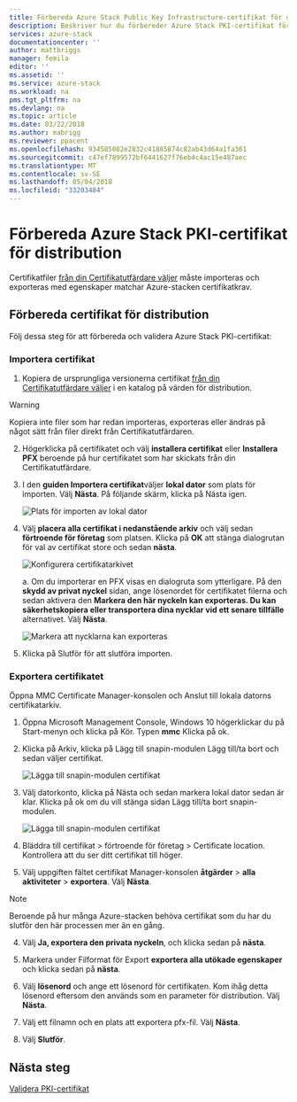 ```yaml
---
title: Förbereda Azure Stack Public Key Infrastructure-certifikat för distribution av Azure-stacken integrerat system | Microsoft Docs
description: Beskriver hur du förbereder Azure Stack PKI-certifikat för Azure-stacken integrerat system.
services: azure-stack
documentationcenter: ''
author: mattbriggs
manager: femila
editor: ''
ms.assetid: ''
ms.service: azure-stack
ms.workload: na
pms.tgt_pltfrm: na
ms.devlang: na
ms.topic: article
ms.date: 03/22/2018
ms.author: mabrigg
ms.reviewer: ppacent
ms.openlocfilehash: 934585082e2832c41885874c82ab43d64a1fa361
ms.sourcegitcommit: c47ef7899572bf6441627f76eb4c4ac15e487aec
ms.translationtype: MT
ms.contentlocale: sv-SE
ms.lasthandoff: 05/04/2018
ms.locfileid: "33203484"
---
```

# <a name="prepare-azure-stack-pki-certificates-for-deployment"></a>Förbereda Azure Stack PKI-certifikat för distribution
Certifikatfiler [från din Certifikatutfärdare väljer](azure-stack-get-pki-certs.md) måste importeras och exporteras med egenskaper matchar Azure-stacken certifikatkrav.


## <a name="prepare-certificates-for-deployment"></a>Förbereda certifikat för distribution
Följ dessa steg för att förbereda och validera Azure Stack PKI-certifikat: 

### <a name="import-the-certificate"></a>Importera certifikat

1.  Kopiera de ursprungliga versionerna certifikat [från din Certifikatutfärdare väljer](azure-stack-get-pki-certs.md) i en katalog på värden för distribution. 
  > [!WARNING]
  > Kopiera inte filer som har redan importeras, exporteras eller ändras på något sätt från filer direkt från Certifikatutfärdaren.

2.  Högerklicka på certifikatet och välj **installera certifikat** eller **Installera PFX** beroende på hur certifikatet som har skickats från din Certifikatutfärdare.

3. I den **guiden Importera certifikat**väljer **lokal dator** som plats för importen. Välj **Nästa**. På följande skärm, klicka på Nästa igen.

    ![Plats för importen av lokal dator](.\media\prepare-pki-certs\1.png)

4.  Välj **placera alla certifikat i nedanstående arkiv** och välj sedan **förtroende för företag** som platsen. Klicka på **OK** att stänga dialogrutan för val av certifikat store och sedan **nästa**.

    ![Konfigurera certifikatarkivet](.\media\prepare-pki-certs\3.png)

    a. Om du importerar en PFX visas en dialogruta som ytterligare. På den **skydd av privat nyckel** sidan, ange lösenordet för certifikatet filerna och sedan aktivera den **Markera den här nyckeln kan exporteras. Du kan säkerhetskopiera eller transportera dina nycklar vid ett senare tillfälle** alternativet. Välj **Nästa**.

    ![Markera att nycklarna kan exporteras](.\media\prepare-pki-certs\2.png)

5. Klicka på Slutför för att slutföra importen.

### <a name="export-the-certificate"></a>Exportera certifikatet

Öppna MMC Certificate Manager-konsolen och Anslut till lokala datorns certifikatarkiv.

1. Öppna Microsoft Management Console, Windows 10 högerklickar du på Start-menyn och klicka på Kör. Typen **mmc** Klicka på ok.

2. Klicka på Arkiv, klicka på Lägg till snapin-modulen Lägg till/ta bort och sedan väljer certifikat.

    ![Lägga till snapin-modulen certifikat](.\media\prepare-pki-certs\mmc-2.png)
 
3. Välj datorkonto, klicka på Nästa och sedan markera lokal dator sedan är klar. Klicka på ok om du vill stänga sidan Lägg till/ta bort snapin-modulen.

    ![Lägga till snapin-modulen certifikat](.\media\prepare-pki-certs\mmc-3.png)

4. Bläddra till certifikat > förtroende för företag > Certificate location. Kontrollera att du ser ditt certifikat till höger.

5. Välj uppgiften fältet certifikat Manager-konsolen **åtgärder** > **alla aktiviteter** > **exportera**. Välj **Nästa**.

  > [!NOTE]
  > Beroende på hur många Azure-stacken behöva certifikat som du har du slutför den här processen mer än en gång.

4. Välj **Ja, exportera den privata nyckeln**, och klicka sedan på **nästa**.

5. Markera under Filformat för Export **exportera alla utökade egenskaper** och klicka sedan på **nästa**.

6. Välj **lösenord** och ange ett lösenord för certifikaten. Kom ihåg detta lösenord eftersom den används som en parameter för distribution. Välj **Nästa**.

7. Välj ett filnamn och en plats att exportera pfx-fil. Välj **Nästa**.

8. Välj **Slutför**.

## <a name="next-steps"></a>Nästa steg
[Validera PKI-certifikat](azure-stack-validate-pki-certs.md)